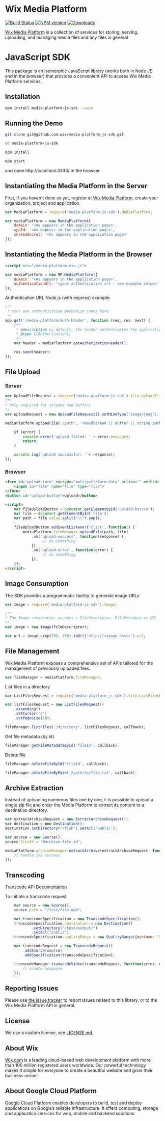 # Wix Media Platform

[![Build Status][travis-image]][travis-url] 
[![NPM version][npm-image]][npm-url] 
[![Downloads][downloads-image]][npm-url]

[Wix Media Platform][wixmp-url] is a collection of services for storing, serving, uploading, and managing media files and any files in general

# JavaScript SDK

This package is an isomorphic JavaScript library (works both in Node JS and in the browser) that provides a convenient API to access Wix Media Platform services.

## Installation

```bash
npm install media-platform-js-sdk --save
```
## Running the Demo

```bash
git clone git@github.com:wix/media-platform-js-sdk.git

cd media-platform-js-sdk

npm install

npm start
```
and open http://localhost:3333/ in the browser

## Instantiating the Media Platform in the Server

First, if you haven't done so yet, register at [Wix Media Platform][wixmp-url], create your organization, project and application.

```javascript
var MediaPlatform = require('media-platform-js-sdk').MediaPlatform;

var mediaPlatform = new MediaPlatform({
    domain: '<As appears in the application page>',
    appId: '<As appears in the application page>',
    sharedSecret: '<As appears in the application page>'
});
```
## Instantiating the Media Platform in the Browser

```html
<script src="/media-platform.min.js">

var mediaPlatform = new MP.MediaPlatform({
    domain: '<As appears in the application page>',
    authenticationUrl: '<your authentication url - see example below>'
});
```
Authentication URL Node.js (with express) example:

```javascript
/**
 * Your own authentication mechanism comes here
 */
app.get('/media-platform/auth-header', function (req, res, next) {
    /**
     * @description by default, the header authenticates the application
     * @type {{Authorization}}
     */
    var header = mediaPlatform.getAuthorizationHeader();

    res.send(header);
});
```

## File Upload

### Server

```javascript
var UploadFileRequest = require('media-platform-js-sdk').file.UploadFileRequest;
/**
* Only required for streams and buffers
*/
var uploadRequest = new UploadFileRequest().setMimeType('image/jpeg');

mediaPlatform.uploadFile('/path', '<ReadStream || Buffer || string path to file>', uploadRequest || null, function (error, response) {

    if (error) {
        console.error('upload failed: ' + error.message);
        return;
    }

    console.log('upload successful: ' + response);
});
```

### Browser 

```html
<form id="upload-form" enctype="multipart/form-data" action="" method="post" target="upload-result">
    <input id="file" name="file" type="file">
</form>
<button id="upload-button">Upload</button>

<script>
    var fileUploadButton = document.getElementById('upload-button');
    var file = document.getElementById('file');
    var path = file.value.split("\\").pop();
        
    fileUploadButton.addEventListener('click', function() {
        mediaPlatform.fileManager.uploadFile(path, file)
            .on('upload-success', function(response) {
                 // do something
            })                
            .on('upload-error', function(error) {
                 // do something
            });
    });
</script>
```

## Image Consumption

The SDK provides a programmatic facility to generate image URLs 

```javascript
var Image = require('media-platform-js-sdk').Image;

/**
* The Image constructor accepts a FileDescriptor, FileMetadata or URL  
*/
var image = new Image(fileDescriptor);

var url = image.crop(200, 200).toUrl('http://<image host>').url;

```

## File Management

Wix Media Platform exposes a comprehensive set of APIs tailored for the management of previously uploaded files.

```javascript
var fileManager = mediaPlatform.fileManager;
```

List files in a directory

```javascript
var ListFilesRequest = require('media-platform-js-sdk').file.ListFilesRequest;

var listFilesRequest = new ListFilesRequest()
    .ascending()
    .setCursor('c')
    .setPageSize(10);

fileManager.listFiles('/directory', listFilesRequest, callback);
```

Get file metadata (by id)

```javascript
fileManager.getFileMetadataById('fileId', callback);
```

Delete file

```javascript
fileManager.deleteFileById('fileId', callback);

fileManager.deleteFileByPath('/path/to/file.txt', callback);
```

## Archive Extraction

Instead of uploading numerous files one by one, it is possible to upload a single zip file
and order the Media Platform to extract its content to a destination directory. 

```javascript
var extractArchiveRequest = new ExtractArchiveRequest();
var destination = new Destination();
destination.setDirectory("/fish").setAcl('public');

var source = new Source();
source.fileId = "#archive-file-id";

mediaPlatform.archiveManager.extractArchive(extractArchiveRequest, function(job, error) {
    // handle job success
});
```

## Transcoding

[Transcode API Documentation](https://support.wixmp.com/en/article/video-transcoding-5054232)

To initiate a transcode request

```javascript
    var source = new Source();
    source.path = "/test/file.mp4";

    var transcodeSpecification = new TranscodeSpecification();
    transcodeSpecification.destination = new Destination()
            .setDirectory("/test/output/")
            .setAcl("public");
    transcodeSpecification.qualityRange = new QualityRange({minimum: "240p", maximum: "1440p"});

    var transcodeRequest = new TranscodeRequest()
        .addSource(source)
        .addSpecification(transcodeSpecification);

    transcodeManager.transcodeVideo(transcodeRequest, function(error, data) {
        // handle response
    });
```

## Reporting Issues

Please use [the issue tracker](https://github.com/wix/media-platform-js-sdk/issues) to report issues related to this library, or to the Wix Media Platform API in general.

## License

We use a custom license, see [LICENSE.md](LICENSE.md).

## About Wix

[Wix.com][wix-url] is a leading cloud-based web development platform with more than 100 million registered users worldwide. 
Our powerful technology makes it simple for everyone to create a beautiful website and grow their business online.

## About Google Cloud Platform

[Google Cloud Platform](https://cloud.google.com/) enables developers to build, test and deploy applications on Google’s reliable infrastructure.
It offers computing, storage and application services for web, mobile and backend solutions.


[wix-url]: https://www.wix.com/
[wixmp-url]: https://gcp.wixmp.com/
[npm-image]: https://img.shields.io/npm/v/media-platform-js-sdk.svg
[npm-url]: https://npmjs.org/package/media-platform-js-sdk
[downloads-image]: https://img.shields.io/npm/dm/media-platform-js-sdk.svg
[travis-image]: https://travis-ci.org/wix/media-platform-js-sdk.svg?branch=master
[travis-url]: https://travis-ci.org/wix/media-platform-js-sdk
